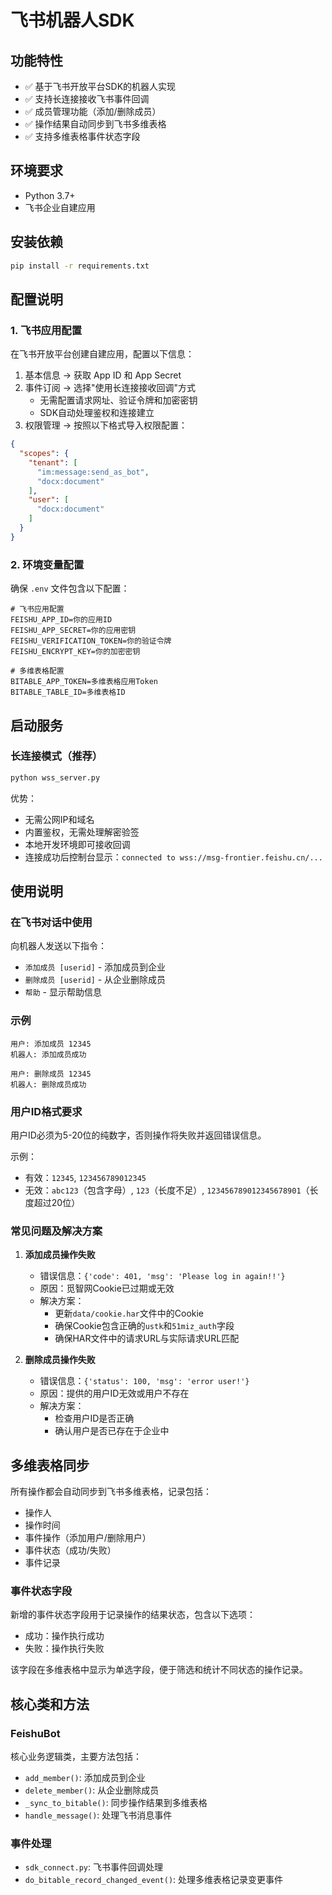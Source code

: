 # 飞书机器人SDK

## 功能特性

- ✅ 基于飞书开放平台SDK的机器人实现
- ✅ 支持长连接接收飞书事件回调
- ✅ 成员管理功能（添加/删除成员）
- ✅ 操作结果自动同步到飞书多维表格
- ✅ 支持多维表格事件状态字段

## 环境要求

- Python 3.7+
- 飞书企业自建应用

## 安装依赖

```bash
pip install -r requirements.txt
```

## 配置说明

### 1. 飞书应用配置

在飞书开放平台创建自建应用，配置以下信息：

1. 基本信息 → 获取 App ID 和 App Secret
2. 事件订阅 → 选择"使用长连接接收回调"方式
   - 无需配置请求网址、验证令牌和加密密钥
   - SDK自动处理鉴权和连接建立
3. 权限管理 → 按照以下格式导入权限配置：

```json
{
  "scopes": {
    "tenant": [
      "im:message:send_as_bot",
      "docx:document"
    ],
    "user": [
      "docx:document"
    ]
  }
}
```

### 2. 环境变量配置

确保 `.env` 文件包含以下配置：

```env
# 飞书应用配置
FEISHU_APP_ID=你的应用ID
FEISHU_APP_SECRET=你的应用密钥
FEISHU_VERIFICATION_TOKEN=你的验证令牌
FEISHU_ENCRYPT_KEY=你的加密密钥

# 多维表格配置
BITABLE_APP_TOKEN=多维表格应用Token
BITABLE_TABLE_ID=多维表格ID
```

## 启动服务

### 长连接模式（推荐）
```bash
python wss_server.py
```

优势：
- 无需公网IP和域名
- 内置鉴权，无需处理解密验签
- 本地开发环境即可接收回调
- 连接成功后控制台显示：`connected to wss://msg-frontier.feishu.cn/...`

## 使用说明

### 在飞书对话中使用

向机器人发送以下指令：

- `添加成员 [userid]` - 添加成员到企业
- `删除成员 [userid]` - 从企业删除成员
- `帮助` - 显示帮助信息

### 示例

```
用户: 添加成员 12345
机器人: 添加成员成功

用户: 删除成员 12345  
机器人: 删除成员成功
```

### 用户ID格式要求

用户ID必须为5-20位的纯数字，否则操作将失败并返回错误信息。

示例：
- 有效：`12345`, `123456789012345`
- 无效：`abc123`（包含字母）, `123`（长度不足）, `123456789012345678901`（长度超过20位）

### 常见问题及解决方案

1. **添加成员操作失败**
   - 错误信息：`{'code': 401, 'msg': 'Please log in again!!'}`
   - 原因：觅智网Cookie已过期或无效
   - 解决方案：
     - 更新`data/cookie.har`文件中的Cookie
     - 确保Cookie包含正确的`ustk`和`51miz_auth`字段
     - 确保HAR文件中的请求URL与实际请求URL匹配

2. **删除成员操作失败**
   - 错误信息：`{'status': 100, 'msg': 'error user!'}`
   - 原因：提供的用户ID无效或用户不存在
   - 解决方案：
     - 检查用户ID是否正确
     - 确认用户是否已存在于企业中

## 多维表格同步

所有操作都会自动同步到飞书多维表格，记录包括：

- 操作人
- 操作时间
- 事件操作（添加用户/删除用户）
- 事件状态（成功/失败）
- 事件记录

### 事件状态字段

新增的事件状态字段用于记录操作的结果状态，包含以下选项：
- 成功：操作执行成功
- 失败：操作执行失败

该字段在多维表格中显示为单选字段，便于筛选和统计不同状态的操作记录。

## 核心类和方法

### FeishuBot

核心业务逻辑类，主要方法包括：

- `add_member()`: 添加成员到企业
- `delete_member()`: 从企业删除成员
- `_sync_to_bitable()`: 同步操作结果到多维表格
- `handle_message()`: 处理飞书消息事件

### 事件处理

- `sdk_connect.py`: 飞书事件回调处理
- `do_bitable_record_changed_event()`: 处理多维表格记录变更事件